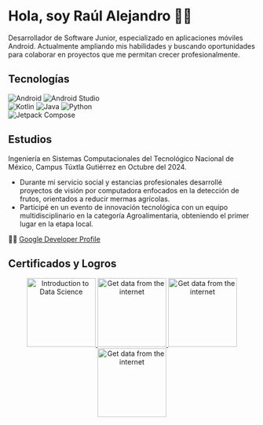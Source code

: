 # Hola, soy Raúl Alejandro 👋🏽
Desarrollador de Software Junior, especializado en aplicaciones móviles Android. Actualmente ampliando mis habilidades y buscando oportunidades para colaborar en proyectos que me permitan crecer profesionalmente.

## Tecnologías
![Android](https://img.shields.io/badge/_-android-34A853?style=for-the-badge&logo=android&logoColor=white&labelColor=101010)
![Android Studio](https://img.shields.io/badge/_-android_studio-3DDC84?style=for-the-badge&logo=androidstudio&logoColor=white&labelColor=101010)
</br>
![Kotlin](https://img.shields.io/badge/_-kotlin-7F52FF?style=for-the-badge&logo=kotlin&logoColor=white&labelColor=101010)
![Java](https://img.shields.io/badge/_-java-b07219?style=for-the-badge&logo=openjdk&logoColor=white&labelColor=101010)
![Python](https://img.shields.io/badge/_-python-3776AB?style=for-the-badge&logo=python&logoColor=white&labelColor=101010)
</br>
![Jetpack Compose](https://img.shields.io/badge/_-Jetpack_Compose-4285F4?style=for-the-badge&logo=jetpackcompose&logoColor=white&labelColor=101010)

## Estudios
Ingeniería en Sistemas Computacionales del Tecnológico Nacional de México, Campus Túxtla Gutiérrez en Octubre del 2024.
- Durante mi servicio social y estancias profesionales desarrollé proyectos de visión por computadora enfocados en la detección de frutos, orientados a reducir mermas agrícolas. 
- Participé en un evento de innovación tecnológica con un equipo multidisciplinario en la categoría Agroalimentaria, obteniendo el primer lugar en la etapa local.

👨‍💻 [Google Developer Profile](https://g.dev/EonOohx)

## Certificados y Logros
<p align="center">
  <a href="https://www.credly.com/badges/6f6e947c-f689-4fb5-8617-2395185820ac/public_url">
    <img src="https://images.credly.com/images/b38a42e0-dc58-4ce2-b6c0-28d978e8aaad/image.png" width="140" alt="Introduction to Data Science"/>
  </a>
  <a href="https://developers.google.com/profile/badges/playlists/android/android-basics-compose-unit-4-pathway-1">
    <img src="https://developers.google.com/static/profile/badges/playlists/android/android-basics-compose-unit-4-pathway-1/badge.svg" width="140" alt=" Get data from the internet"/>
  </a>
  <a href="https://developers.google.com/profile/badges/playlists/android/android-basics-compose-unit-4-pathway-2">
    <img src="https://developers.google.com/static/profile/badges/playlists/android/android-basics-compose-unit-4-pathway-2/badge.svg" width="140" alt=" Get data from the internet"/>
  </a>
  <a href="https://developers.google.com/profile/badges/playlists/android/android-basics-compose-unit-5-pathway-1">
    <img src="https://developers.google.com/static/profile/badges/playlists/android/android-basics-compose-unit-5-pathway-1/badge.svg" width="140" alt=" Get data from the internet"/>
  </a>
</p>
